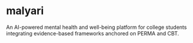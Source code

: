 # malyari
An AI-powered mental health and well-being platform for college students integrating evidence-based frameworks anchored on PERMA and CBT.
